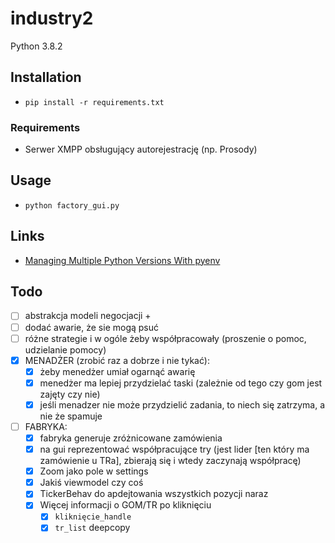 # industry2

Python 3.8.2

## Installation

- `pip install -r requirements.txt`

### Requirements

- Serwer XMPP obsługujący autorejestrację (np. Prosody)

## Usage

- `python factory_gui.py`

## Links

- [Managing Multiple Python Versions With pyenv](https://realpython.com/intro-to-pyenv/)


## Todo

- [ ] abstrakcja modeli negocjacji + 
- [ ] dodać awarie, że sie mogą psuć
- [ ] różne strategie i w ogóle żeby współpracowały (proszenie o pomoc, udzielanie pomocy)
- [x] MENADŻER (zrobić raz a dobrze i nie tykać):
    - [x] żeby menedżer umiał ogarnąć awarię
    - [x] menedżer ma lepiej przydzielać taski (zależnie od tego czy gom jest zajęty czy nie)
    - [x] jeśli menadzer nie może przydzielić zadania, to niech się zatrzyma, a nie że spamuje
- [ ] FABRYKA:
    - [x] fabryka generuje zróżnicowane zamówienia
    - [x] na gui reprezentować współpracujące try (jest lider [ten który ma zamówienie u TRa], zbierają się i wtedy zaczynają współpracę)
    - [x] Zoom jako pole w settings
    - [x] Jakiś viewmodel czy coś
    - [x] TickerBehav do apdejtowania wszystkich pozycji naraz
    - [x] Więcej informacji o GOM/TR po kliknięciu
      - [x] `kliknięcie_handle`
      - [x] `tr_list` deepcopy
